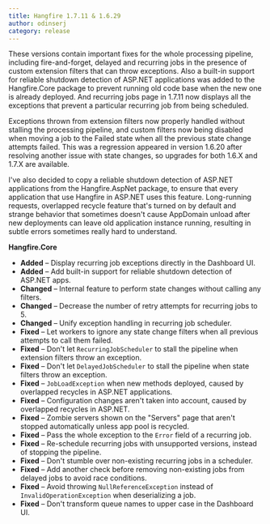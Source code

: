 ```yaml
---
title: Hangfire 1.7.11 & 1.6.29
author: odinserj
category: release
---
```


These versions contain important fixes for the whole processing pipeline, including fire-and-forget, delayed and recurring jobs in the presence of custom extension filters that can throw exceptions. Also a built-in support for reliable shutdown detection of ASP.NET applications was added to the Hangfire.Core package to prevent running old code base when the new one is already deployed. And recurring jobs page in 1.7.11 now displays all the exceptions that prevent a particular recurring job from being scheduled. 

Exceptions thrown from extension filters now properly handled without stalling the processing pipeline, and custom filters now being disabled when moving a job to the Failed state when all the previous state change attempts failed. This was a regression appeared in version 1.6.20 after resolving another issue with state changes, so upgrades for both 1.6.X and 1.7.X are available.

I've also decided to copy a reliable shutdown detection of ASP.NET applications from the Hangfire.AspNet package, to ensure that every application that use Hangfire in ASP.NET uses this feature. Long-running requests, overlapped recycle feature that's turned on by default and strange behavior that sometimes doesn't cause AppDomain unload after new deployments can leave old application instance running, resulting in subtle errors sometimes really hard to understand.

**Hangfire.Core**

* **Added** – Display recurring job exceptions directly in the Dashboard UI.
* **Added** – Add built-in support for reliable shutdown detection of ASP.NET apps.
* **Changed** – Internal feature to perform state changes without calling any filters.
* **Changed** – Decrease the number of retry attempts for recurring jobs to 5.
* **Changed** – Unify exception handling in recurring job scheduler.
* **Fixed** – Let workers to ignore any state change filters when all previous attempts to call them failed.
* **Fixed** – Don't let `RecurringJobScheduler` to stall the pipeline when extension filters throw an exception.
* **Fixed** – Don't let `DelayedJobScheduler` to stall the pipeline when state filters throw an exception.
* **Fixed** – `JobLoadException` when new methods deployed, caused by overlapped recycles in ASP.NET applications.
* **Fixed** – Configuration changes aren't taken into account, caused by overlapped recycles in ASP.NET.
* **Fixed** – Zombie servers shown on the "Servers" page that aren't stopped automatically unless app pool is recycled.
* **Fixed** – Pass the whole exception to the `Error` field of a recurring job.
* **Fixed** – Re-schedule recurring jobs with unsupported versions, instead of stopping the pipeline.
* **Fixed** – Don't stumble over non-existing recurring jobs in a scheduler.
* **Fixed** – Add another check before removing non-existing jobs from delayed jobs to avoid race conditions.
* **Fixed** – Avoid throwing `NullReferenceException` instead of `InvalidOperationException` when deserializing a job.
* **Fixed** – Don't transform queue names to upper case in the Dashboard UI.
